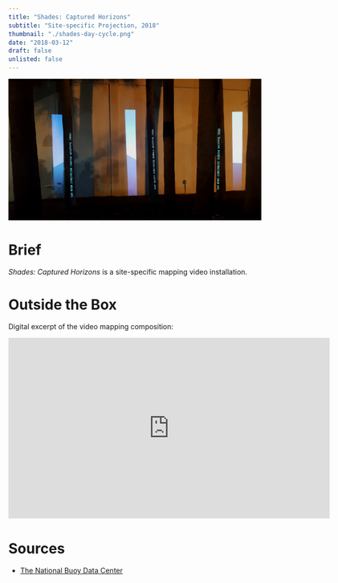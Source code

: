 ```yaml
---
title: "Shades: Captured Horizons"
subtitle: "Site-specific Projection, 2018"
thumbnail: "./shades-day-cycle.png"
date: "2018-03-12"
draft: false
unlisted: false
---
```


![](./shades-day-cycle.png)

# Brief

_Shades: Captured Horizons_ is a site-specific mapping video installation.

# Outside the Box

Digital excerpt of the video mapping composition:

<iframe src="https://player.vimeo.com/video/259802722" width="640" height="360" frameborder="0" webkitallowfullscreen mozallowfullscreen allowfullscreen></iframe>

# Sources

* [The National Buoy Data Center](http://www.ndbc.noaa.gov/buoycams.shtml)
